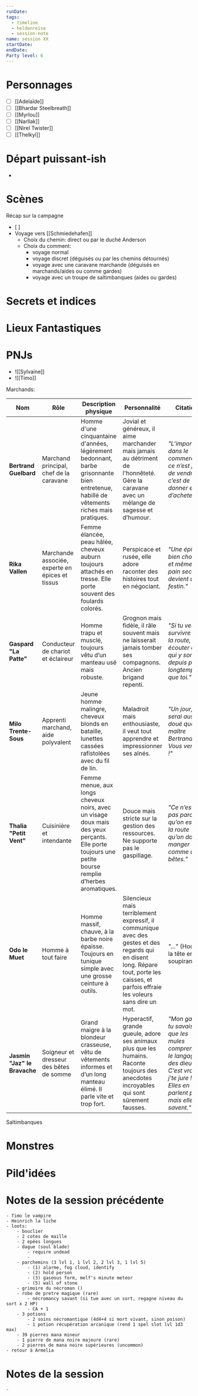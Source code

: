```yaml
---
runDate: 
tags:
  - timeline
  - heldenreise
  - session-note
name: session XX
startDate: 
endDate:
Party level: 6
---
```



# Personnages
- [ ] [[Adelaïde]]
- [ ] [[Bhardar Steelbreath]]
- [ ] [[Myrlou]]
- [ ] [[Narllak]]
- [ ] [[Nirel Twister]]
- [ ] [[Thelkyl]]

# Départ puissant-ish
-  

# Scènes
Récap sur la campagne
- [ ] 
- Voyage vers [[Schmiedehafen]]
	- Choix du chemin: direct ou par le duché Anderson
	- Choix du comment:
		- voyage normal
		- voyage discret (déguisés ou par les chemins détournés)
		- voyage avec une caravane marchande (déguisés en marchands/aides ou comme gardes)
		- voyage avec un troupe de saltimbanques (aides ou gardes)

# Secrets et indices


# Lieux Fantastiques


# PNJs
- ![[Sylvaine]]
- ![[Timo]]

Marchands:

|Nom|Rôle|Description physique|Personnalité|Citation|Anecdote amusante|
|---|---|---|---|---|---|
|**Bertrand Guelbard**|Marchand principal, chef de la caravane|Homme d'une cinquantaine d'années, légèrement bedonnant, barbe grisonnante bien entretenue, habillé de vêtements riches mais pratiques.|Jovial et généreux, il aime marchander mais jamais au détriment de l'honnêteté. Gère la caravane avec un mélange de sagesse et d’humour.|_"L’important dans le commerce, ce n’est pas de vendre, c’est de donner envie d’acheter !"_|Une fois, il a accidentellement vendu une caisse de boutons en la faisant passer pour des amulettes porte-bonheur. Il en rit encore.|
|**Rika Vallen**|Marchande associée, experte en épices et tissus|Femme élancée, peau hâlée, cheveux auburn toujours attachés en tresse. Elle porte souvent des foulards colorés.|Perspicace et rusée, elle adore raconter des histoires tout en négociant.|_"Une épice bien choisie, et même le pain sec devient un festin."_|Lors d’un voyage précédent, elle a défié un baron local à un concours de devinettes… et a gagné un cheval grâce à son intelligence.|
|**Gaspard "La Patte"**|Conducteur de chariot et éclaireur|Homme trapu et musclé, toujours vêtu d’un manteau usé mais robuste.|Grognon mais fidèle, il râle souvent mais ne laisserait jamais tomber ses compagnons. Ancien brigand repenti.|_"Si tu veux survivre sur la route, faut écouter ceux qui y sont depuis plus longtemps que toi."_|Il prétend que son surnom vient d’une bagarre contre un ours… en réalité, il l’a gagné en trébuchant sur un chat en plein cambriolage.|
|**Milo Trente-Sous**|Apprenti marchand, aide polyvalent|Jeune homme malingre, cheveux blonds en bataille, lunettes cassées rafistolées avec du fil de lin.|Maladroit mais enthousiaste, il veut tout apprendre et impressionner ses aînés.|_"Un jour, je serai aussi doué que maître Bertrand ! Vous verrez !"_|Une fois, il a tellement voulu prouver ses talents de négociateur qu’il a fini par acheter plus cher un produit qu’au départ.|
|**Thalia "Petit Vent"**|Cuisinière et intendante|Femme menue, aux longs cheveux noirs, avec un visage doux mais des yeux perçants. Elle porte toujours une petite bourse remplie d’herbes aromatiques.|Douce mais stricte sur la gestion des ressources. Ne supporte pas le gaspillage.|_"Ce n’est pas parce qu’on est sur la route qu’on doit manger comme des bêtes."_|Lors d’un voyage, elle a sauvé la caravane d’un vol en proposant aux bandits un repas… si épicé qu’ils ont fui en pleurant.|
|**Odo le Muet**|Homme à tout faire|Homme massif, chauve, à la barbe noire épaisse. Toujours en tunique simple avec une grosse ceinture à outils.|Silencieux mais terriblement expressif, il communique avec des gestes et des regards qui en disent long. Répare tout, porte les caisses, et parfois effraie les voleurs sans dire un mot.|_"..._" (Hoche la tête en soupirant.)|Il prétend être muet, mais un soir de beuverie, il s’est laissé aller à chanter une berceuse… tout le monde en parle encore.|
|**Jasmin "Jaz" le Bravache**|Soigneur et dresseur des bêtes de somme|Grand maigre à la blondeur crasseuse, vêtu de vêtements informes et d’un long manteau élimé. Il parle vite et trop fort.|Hyperactif, grande gueule, adore ses animaux plus que les humains. Raconte toujours des anecdotes incroyables qui sont sûrement fausses.|_"Mon gars, tu savais que les mules comprennent le langage des dieux ? C’est vrai, j'te jure ! Elles en parlent pas, mais elles savent."_|Une fois, il a parié qu'il pouvait apprendre à un chien à jouer aux dés… Il a failli gagner, mais le chien a préféré manger les dés.|


Saltimbanques


# Monstres


# Pild'idées
> 

# Notes de la session précédente

```
- Timo le vampire
- Heinrich la liche
- loots:
	- bouclier
	- 2 cotes de maille
	- 2 epées longues
	- dague (soul blade)
		- require undead
		- 
	- parchemins (3 lvl 1, 1 lvl 2, 2 lvl 3, 1 lvl 5)
		- (1) alarme, fog cloud, identify
		- (2) hold person
		- (3) gaseous form, melf's minute meteor
		- (5) wall of stone
	- grimoire du nécroman ()
	- robe de pretre magique (rare)
		- nécromancy savant (si tue avec un sort, regagne niveau du sort x 2 HP)
		- CA + 1
	- 3 potions
		- 2 soins nécromantique (4d4+4 si mort vivant, sinon poison)
		- 1 potion récupération arcanique (rend 1 spel slot lvl 1d3 max)
	- 39 pierres mana mineur
	- 1 pierre de mana noire majeure (rare)
	- 2 pierres de mana noire supérieures (uncommon)
- retour à Armelia
```
 
# Notes de la session

```
- 
```
 